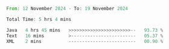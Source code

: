 <!--START_SECTION:waka-->

```rust
From: 12 November 2024 - To: 19 November 2024

Total Time: 5 hrs 4 mins

Java   4 hrs 45 mins   >>>>>>>>>>>>>>>>>>>>>>>--   93.73 %
Text   16 mins         >------------------------   05.37 %
XML    2 mins          -------------------------   00.90 %
```

<!--END_SECTION:waka-->
